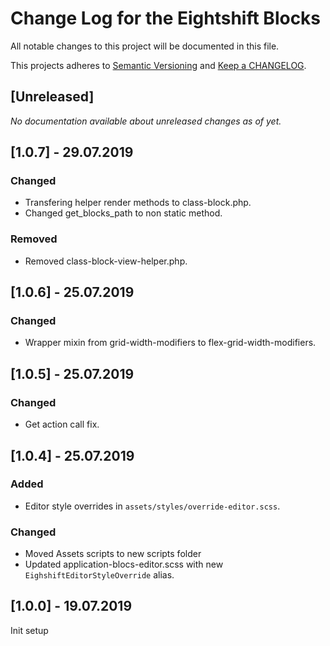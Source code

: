 # Change Log for the Eightshift Blocks
All notable changes to this project will be documented in this file.

This projects adheres to [Semantic Versioning](https://semver.org/) and [Keep a CHANGELOG](https://keepachangelog.com/).

## [Unreleased]

_No documentation available about unreleased changes as of yet._

## [1.0.7] - 29.07.2019

### Changed
- Transfering helper render methods to class-block.php.
- Changed get_blocks_path to non static method.

### Removed
- Removed class-block-view-helper.php.

## [1.0.6] - 25.07.2019

### Changed
- Wrapper mixin from grid-width-modifiers to flex-grid-width-modifiers.

## [1.0.5] - 25.07.2019

### Changed
- Get action call fix.

## [1.0.4] - 25.07.2019

### Added
- Editor style overrides in `assets/styles/override-editor.scss`.

### Changed
- Moved Assets scripts to new scripts folder
- Updated application-blocs-editor.scss with new `EighshiftEditorStyleOverride` alias.

## [1.0.0] - 19.07.2019

Init setup
